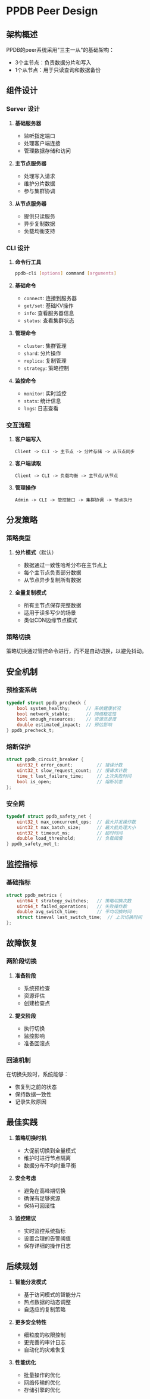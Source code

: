 # PPDB Peer Design

## 架构概述

PPDB的peer系统采用"三主一从"的基础架构：
- 3个主节点：负责数据分片和写入
- 1个从节点：用于只读查询和数据备份

## 组件设计

### Server 设计
1. **基础服务器**
   - 监听指定端口
   - 处理客户端连接
   - 管理数据存储和访问

2. **主节点服务器**
   - 处理写入请求
   - 维护分片数据
   - 参与集群协调

3. **从节点服务器**
   - 提供只读服务
   - 异步复制数据
   - 负载均衡支持

### CLI 设计
1. **命令行工具**
   ```bash
   ppdb-cli [options] command [arguments]
   ```

2. **基础命令**
   - `connect`: 连接到服务器
   - `get/set`: 基础KV操作
   - `info`: 查看服务器信息
   - `status`: 查看集群状态

3. **管理命令**
   - `cluster`: 集群管理
   - `shard`: 分片操作
   - `replica`: 复制管理
   - `strategy`: 策略控制

4. **监控命令**
   - `monitor`: 实时监控
   - `stats`: 统计信息
   - `logs`: 日志查看

### 交互流程
1. **客户端写入**
   ```
   Client -> CLI -> 主节点 -> 分片存储 -> 从节点同步
   ```

2. **客户端读取**
   ```
   Client -> CLI -> 负载均衡 -> 主节点/从节点
   ```

3. **管理操作**
   ```
   Admin -> CLI -> 管控接口 -> 集群协调 -> 节点执行
   ```

## 分发策略

### 策略类型
1. **分片模式**（默认）
   - 数据通过一致性哈希分布在主节点上
   - 每个主节点负责部分数据
   - 从节点异步复制所有数据

2. **全量复制模式**
   - 所有主节点保存完整数据
   - 适用于读多写少的场景
   - 类似CDN边缘节点模式

### 策略切换
策略切换通过管控命令进行，而不是自动切换，以避免抖动。

## 安全机制

### 预检查系统
```c
typedef struct ppdb_precheck {
    bool system_healthy;      // 系统健康状况
    bool network_stable;      // 网络稳定性
    bool enough_resources;    // 资源充足度
    double estimated_impact;  // 预估影响
} ppdb_precheck_t;
```

### 熔断保护
```c
struct ppdb_circuit_breaker {
    uint32_t error_count;         // 错误计数
    uint32_t slow_request_count;  // 慢请求计数
    time_t last_failure_time;     // 上次失败时间
    bool is_open;                 // 熔断状态
};
```

### 安全网
```c
typedef struct ppdb_safety_net {
    uint32_t max_concurrent_ops;  // 最大并发操作数
    uint32_t max_batch_size;      // 最大批处理大小
    uint32_t timeout_ms;          // 超时时间
    double load_threshold;        // 负载阈值
} ppdb_safety_net_t;
```

## 监控指标

### 基础指标
```c
struct ppdb_metrics {
    uint64_t strategy_switches;   // 策略切换次数
    uint64_t failed_operations;   // 失败操作数
    double avg_switch_time;       // 平均切换时间
    struct timeval last_switch_time;  // 上次切换时间
};
```

## 故障恢复

### 两阶段切换
1. **准备阶段**
   - 系统预检查
   - 资源评估
   - 创建检查点

2. **提交阶段**
   - 执行切换
   - 监控影响
   - 准备回滚点

### 回滚机制
在切换失败时，系统能够：
- 恢复到之前的状态
- 保持数据一致性
- 记录失败原因

## 最佳实践

1. **策略切换时机**
   - 大促前切换到全量模式
   - 维护时进行节点隔离
   - 数据分布不均时重平衡

2. **安全考虑**
   - 避免在高峰期切换
   - 确保有足够资源
   - 保持可回滚性

3. **监控建议**
   - 实时监控系统指标
   - 设置合理的告警阈值
   - 保存详细的操作日志

## 后续规划

1. **智能分发模式**
   - 基于访问模式的智能分片
   - 热点数据的动态调整
   - 自适应的复制策略

2. **更多安全特性**
   - 细粒度的权限控制
   - 更完善的审计日志
   - 自动化的灾难恢复

3. **性能优化**
   - 批量操作的优化
   - 网络传输的优化
   - 存储引擎的优化
